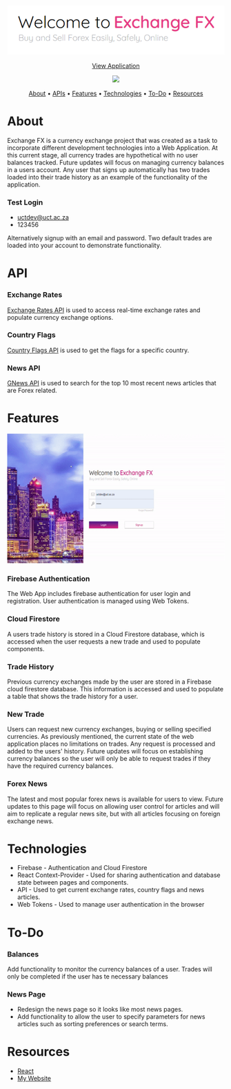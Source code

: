 <p align='center'>
  <img src='public/img/ExchangeFX.PNG' alt='ExchangeFX Logo'>
</p>
<p align='center'>
  <a href='https://nervous-swirles-b7c5c9.netlify.app' target="_blank" rel="noopener noreferrer">View Application</a>
</p>
<p align='center'>
  <img src='https://api.netlify.com/api/v1/badges/20914633-eb60-42dc-bd26-68e7f4214289/deploy-status'>
</p>
<p align='center'>
  <a href='#About'>About</a>  • 
  <a href='#API'>APIs</a>  • 
  <a href='#Features'>Features</a>  • 
  <a href='#Technologies'>Technologies</a>  •
  <a href='#To-Do'>To-Do</a>  • 
  <a href='#Resources'>Resources</a> 
</p>  

# About
Exchange FX is a currency exchange project that was created as a task to incorporate different development technologies into a Web Application. At this current stage, all currency trades are hypothetical with no user balances tracked. Future updates will focus on managing currency balances in a users account. Any user that signs up automatically has two trades loaded into their trade history as an example of the functionality of the application.

### Test Login
* uctdev@uct.ac.za
* 123456

Alternatively signup with an email and password. Two default trades are loaded into your account to demonstrate functionality.

# API

### Exchange Rates
<a href='https://exchangeratesapi.io/'>Exchange Rates API</a> is used to access real-time exchange rates and populate currency exchange options. 

### Country Flags
<a href='https://www.countryflags.io/'>Country Flags API</a> is used to get the flags for a specific country. 

### News API
<a href='https://gnews.io/docs/v3#introduction'>GNews API</a> is used to search for the top 10 most recent news articles that are Forex related.

# Features

<p align='center'>
<img src='public/img/ExchangeFXGIF.gif' height='300px' width='auto'>
</p>

### Firebase Authentication
The Web App includes firebase authentication for user login and registration. User authentication is managed using Web Tokens.

### Cloud Firestore
A users trade history is stored in a Cloud Firestore database, which is accessed when the user requests a new trade and used to populate components. 

### Trade History
Previous currency exchanges made by the user are stored in a Firebase cloud firestore database. This information is accessed and used to populate a table that shows the trade history for a user.

### New Trade
Users can request new currency exchanges, buying or selling specified currencies. As previously mentioned, the current state of the web application places no limitations on trades. Any request is processed and added to the users' history. Future updates will focus on establishing currency balances so the user will only be able to request trades if they have the required currency balances.

### Forex News
The latest and most popular forex news is available for users to view. Future updates to this page will focus on allowing user control for articles and will aim to replicate a regular news site, but with all articles focusing on foreign exchange news.

# Technologies 
* Firebase - Authentication and Cloud Firestore
* React Context-Provider - Used for sharing authentication and database state between pages and components.
* API - Used to get current exchange rates, country flags and news articles. 
* Web Tokens - Used to manage user authentication in the browser

# To-Do

### Balances
Add functionality to monitor the currency balances of a user. Trades will only be completed if the user has te necessary balances 

### News Page
* Redesign the news page so it looks like most news pages.
* Add functionality to allow the user to specify parameters for news articles such as sorting preferences or search terms.

# Resources
* <a href='https://reactcommunity.org/'>React</a>
* <a href='https://www.wattersjamesc.co.za/'>My Website</a> 
